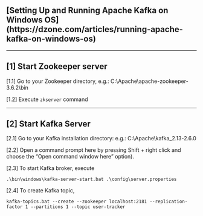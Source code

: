 <h2>[Setting Up and Running Apache Kafka on Windows OS](https://dzone.com/articles/running-apache-kafka-on-windows-os) </h2>

***

<h2>[1] Start Zookeeper server</h2>

[1.1] Go to your Zookeeper directory, e.g.: C:\Apache\apache-zookeeper-3.6.2\bin

[1.2] Execute `zkserver` command

***

<h2>[2] Start Kafka Server</h2>

[2.1] Go to your Kafka installation directory: e.g.: C:\Apache\kafka_2.13-2.6.0

[2.2] Open a command prompt here by pressing Shift + right click and choose the “Open command window here” option).

[2.3] To start Kafka broker, execute 

`.\bin\windows\kafka-server-start.bat .\config\server.properties`


[2.4] To create Kafka topic, 

`kafka-topics.bat --create --zookeeper localhost:2181 --replication-factor 1 --partitions 1 --topic user-tracker`

